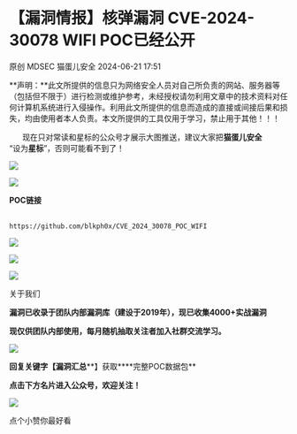 #  【漏洞情报】核弹漏洞 CVE-2024-30078 WIFI POC已经公开   
原创 MDSEC  猫蛋儿安全   2024-06-21 17:51  
  
**声明：**此文所提供的信息只为网络安全人员对自己所负责的网站、服务器等（包括但不限于）进行检测或维护参考，未经授权请勿利用文章中的技术资料对任何计算机系统进行入侵操作。利用此文所提供的信息而造成的直接或间接后果和损失，均由使用者本人负责。本文所提供的工具仅用于学习，禁止用于其他！！！  
  
      现在只对常读和星标的公众号才展示大图推送，建议大家把**猫蛋儿安全**  
“设为**星标**”，否则可能看不到了！  
  
  
![](https://mmbiz.qpic.cn/mmbiz_png/9WIOnKicjz2XHeRTuyJl4XUVNEAKJ7guicOZWqC9UQ6BltkqkyteD6dP3H0TU8AvTgVa94Z5vaDZcLrnnbDxewsQ/640?wx_fmt=png&tp=wxpic&wxfrom=5&wx_lazy=1&wx_co=1 "")  
  
![](https://mmbiz.qpic.cn/mmbiz_png/XRjU6tgmMe7WsHWeE9qRfBN0Y8gOzW1xFJkNe4cTlCEdHzgdicW4JnVe9MqKfYeibEPKdtRMibNoFHZ9ME2zsgDdQ/640?wx_fmt=png&tp=wxpic&wxfrom=5&wx_lazy=1&wx_co=1 "")  
  
**POC链接**  
        
```
https://github.com/blkph0x/CVE_2024_30078_POC_WIFI
```  
  
![](https://mmbiz.qpic.cn/sz_mmbiz_jpg/w1MLruJQd2GHUzqqO57lLDbC60D0B9Clx9bz02IdvIfXLVmw90icCoLlLOKopkhVTKm7qt3ia8QKsdY5alIKMibtw/640?wx_fmt=jpeg&from=appmsg "")  
  
  
  
  
  
![](https://mmbiz.qpic.cn/mmbiz_png/9WIOnKicjz2XHeRTuyJl4XUVNEAKJ7guicOZWqC9UQ6BltkqkyteD6dP3H0TU8AvTgVa94Z5vaDZcLrnnbDxewsQ/640?wx_fmt=png&tp=wxpic&wxfrom=5&wx_lazy=1&wx_co=1 "")  
  
  
  
  
![](https://mmbiz.qpic.cn/mmbiz_png/XRjU6tgmMe7WsHWeE9qRfBN0Y8gOzW1xFJkNe4cTlCEdHzgdicW4JnVe9MqKfYeibEPKdtRMibNoFHZ9ME2zsgDdQ/640?wx_fmt=png&tp=wxpic&wxfrom=5&wx_lazy=1&wx_co=1 "")  
  
关于我们  
  
**漏洞已收录于团队内部漏洞库（建设于2019年），现已收集4000+实战漏洞**  
  
**现仅供团队内部使用，每月随机抽取关注者加入社群交流学习。**  
  
![](https://mmbiz.qpic.cn/sz_mmbiz_png/w1MLruJQd2Ed0aULQfD8F0kNlj4H75pQ3wCEKdBrXz0icibG11wrAWjCtOr7Tz1wVIqO07CbjosIkiboB284DWIZg/640?wx_fmt=png&wxfrom=5&wx_lazy=1&wx_co=1 "")  
  
  
**回复关键字【漏洞汇总****】获取****完整POC数据包**  
  
**点击下方名片进入公众号，欢迎关注！**  
  
  
  
![](https://mmbiz.qpic.cn/mmbiz_svg/gQQO820rz5XNHQEXdfic0ljVNTEYicK50JZIJXDJqvSsuuBXWtia9HIclJGtDWTzP9iczvowsvXI9iaQuicI3mZGrvzTLibYGzTZPRw/640?wx_fmt=svg&wxfrom=5&wx_lazy=1&wx_co=1 "")  
  
点个小赞你最好看  
  
  
